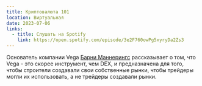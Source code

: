 ```yaml
---
title: Криптовалюта 101
location: Виртуальная
date: 2023-07-06
links:
  - title: Слушать на Spotify
    link: https://open.spotify.com/episode/3e2F760owPg5xyryDa2Zs3
---
```


Основатель компании Vega <a href="https://twitter.com/barnabee" target="_blank">Барни Маннерингс</a> рассказывает о том, что Vega - это скорее инструмент, чем DEX, и предназначена для того, чтобы строители создавали свои собственные рынки, чтобы трейдеры могли их использовать, а не трейдеры создавали рынки.
